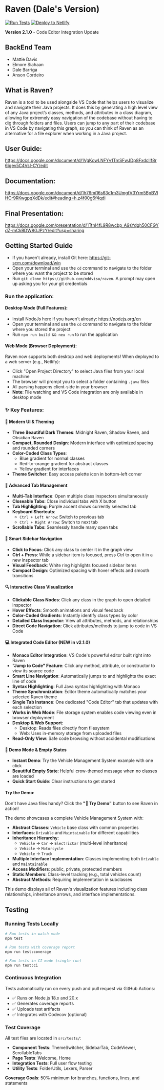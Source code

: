 # Raven (Dale's Version)

[![Run Tests](https://github.com/jdabarriga/raven-jdab/actions/workflows/test.yml/badge.svg)](https://github.com/jdabarriga/raven-jdab/actions/workflows/test.yml)
[![Deploy to Netlify](https://github.com/jdabarriga/raven-jdab/actions/workflows/deploy.yml/badge.svg)](https://github.com/jdabarriga/raven-jdab/actions/workflows/deploy.yml)

**Version 2.1.0** - Code Editor Integration Update

## BackEnd Team
- Mattie Davis
- Elmore Siahaan
- Dale Barriga
- Anson Cordeiro

## What is Raven?
Raven is a tool to be used alongside VS Code that helps users to visualize and navigate their Java projects. It does this by generating a high level view of any Java project’s classes, methods, and attributes in a class diagram, allowing for extremely easy navigation of the codebase without having to dig through folders and files. Users can jump to any part of their codebase in VS Code by navigating this graph, so you can think of Raven as an alternative for a file explorer when working in a Java project.

## User Guide:
https://docs.google.com/document/d/1VgKowLNFYv1TmSFwJDp8FxdcIIf8r6igev5C4VsI-CY/edit

## Documentation:
https://docs.google.com/document/d/1h76mi16s63c1m3UmgfV3Yrm5BpBVlHCr9RKwgpqXdDk/edit#heading=h.z4f00g6f4qdi

## Final Presentation:
https://docs.google.com/presentation/d/1Ttnl4fL9R8wcbp_A9sYdgh50CFGYdZ-mCkBDW8GJPzY/edit?usp=sharing

## Getting Started Guide
- If you haven't already, install Git here: https://git-scm.com/download/win
- Open your terminal and use the `cd` command to navigate to the folder where you want the project to be stored
- Run `git clone https://github.com/mddvisu/raven`. A prompt may open up asking you for your git credentials

### Run the application:

#### Desktop Mode (Full Features):
- Install NodeJs here if you haven't already: https://nodejs.org/en
- Open your terminal and use the `cd` command to navigate to the folder where you stored the project
- Run `npm run build && neu run` to run the application

#### Web Mode (Browser Deployment):
Raven now supports both desktop and web deployments! When deployed to a web server (e.g., Netlify):
- Click "Open Project Directory" to select Java files from your local machine
- The browser will prompt you to select a folder containing `.java` files
- All parsing happens client-side in your browser
- **Note**: File watching and VS Code integration are only available in desktop mode

### ✨ Key Features:

#### 🎨 **Modern UI & Theming**
- **Three Beautiful Dark Themes**: Midnight Raven, Shadow Raven, and Obsidian Raven
- **Compact, Rounded Design**: Modern interface with optimized spacing and rounded corners
- **Color-Coded Class Types**: 
  - Blue gradient for normal classes
  - Red-to-orange gradient for abstract classes
  - Yellow gradient for interfaces
- **Theme Switcher**: Easy access palette icon in bottom-left corner

#### 📱 **Advanced Tab Management**
- **Multi-Tab Interface**: Open multiple class inspectors simultaneously
- **Closeable Tabs**: Close individual tabs with X button
- **Tab Highlighting**: Purple accent shows currently selected tab
- **Keyboard Shortcuts**: 
  - `Ctrl + Left Arrow`: Switch to previous tab
  - `Ctrl + Right Arrow`: Switch to next tab
- **Scrollable Tabs**: Seamlessly handle many open tabs

#### 🎯 **Smart Sidebar Navigation**
- **Click to Focus**: Click any class to center it in the graph view
- **Ctrl + Press**: While a sidebar item is focused, press Ctrl to open it in a new inspector tab
- **Visual Feedback**: White ring highlights focused sidebar items
- **Compact Design**: Optimized spacing with hover effects and smooth transitions

#### 🔍 **Interactive Class Visualization**
- **Clickable Class Nodes**: Click any class in the graph to open detailed inspector
- **Hover Effects**: Smooth animations and visual feedback
- **Color-Coded Gradients**: Instantly identify class types by color
- **Detailed Class Inspector**: View all attributes, methods, and relationships
- **Direct Code Navigation**: Click attributes/methods to jump to code in VS Code

#### 💻 **Integrated Code Editor (NEW in v2.1.0)**
- **Monaco Editor Integration**: VS Code's powerful editor built right into Raven
- **"Jump to Code" Feature**: Click any method, attribute, or constructor to view its source code
- **Smart Line Navigation**: Automatically jumps to and highlights the exact line of code
- **Syntax Highlighting**: Full Java syntax highlighting with Monaco
- **Theme Synchronization**: Editor theme automatically matches your selected Raven theme
- **Single Tab Instance**: One dedicated "Code Editor" tab that updates with each selection
- **Works in Web Mode**: File storage system enables code viewing even in browser deployment
- **Desktop & Web Support**: 
  - Desktop: Reads files directly from filesystem
  - Web: Uses in-memory storage from uploaded files
- **Read-Only View**: Safe code browsing without accidental modifications

#### 🚀 **Demo Mode & Empty States**
- **Instant Demo**: Try the Vehicle Management System example with one click
- **Beautiful Empty State**: Helpful crow-themed message when no classes are loaded
- **Quick Start Guide**: Clear instructions to get started

#### Try the Demo:
Don't have Java files handy? Click the **"🚀 Try Demo"** button to see Raven in action!

The demo showcases a complete Vehicle Management System with:
- **Abstract Classes**: `Vehicle` base class with common properties
- **Interfaces**: `Drivable` and `Maintainable` for different capabilities
- **Inheritance Hierarchy**: 
  - `Vehicle` → `Car` → `ElectricCar` (multi-level inheritance)
  - `Vehicle` → `Motorcycle`
  - `Vehicle` → `Truck`
- **Multiple Interface Implementation**: Classes implementing both `Drivable` and `Maintainable`
- **Access Modifiers**: public, private, protected members
- **Static Members**: Class-level tracking (e.g., total vehicles count)
- **Abstract Methods**: Requiring implementation in subclasses

This demo displays all of Raven's visualization features including class relationships, inheritance arrows, and interface implementations.

## Testing

### Running Tests Locally
```bash
# Run tests in watch mode
npm test

# Run tests with coverage report
npm run test:coverage

# Run tests in CI mode (single run)
npm run test:ci
```

### Continuous Integration
Tests automatically run on every push and pull request via GitHub Actions:
- ✅ Runs on Node.js 18.x and 20.x
- ✅ Generates coverage reports
- ✅ Uploads test artifacts
- ✅ Integrates with Codecov (optional)

### Test Coverage
All test files are located in `src/tests/`:
- **Component Tests**: ThemeSwitcher, SidebarTab, CodeViewer, ScrollableTabs
- **Page Tests**: Welcome, Home
- **Integration Tests**: Full user flow testing
- **Utility Tests**: FolderUtils, Lexers, Parser

**Coverage Goals**: 50% minimum for branches, functions, lines, and statements
